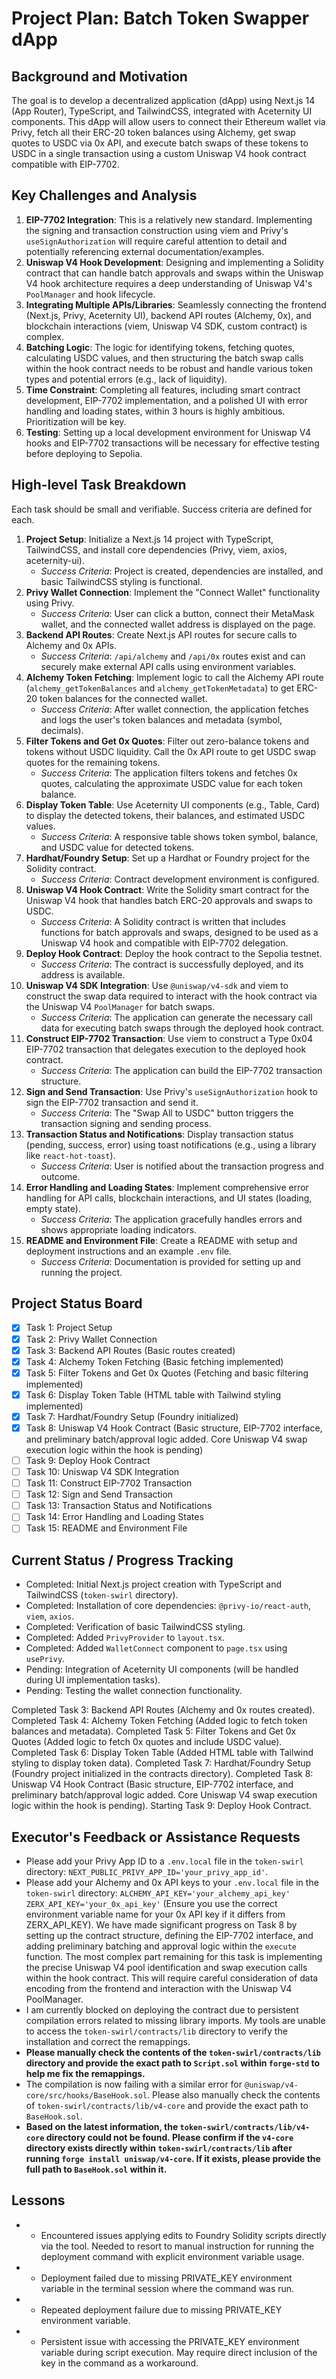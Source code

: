 # Project Plan: Batch Token Swapper dApp

## Background and Motivation
The goal is to develop a decentralized application (dApp) using Next.js 14 (App Router), TypeScript, and TailwindCSS, integrated with Aceternity UI components. This dApp will allow users to connect their Ethereum wallet via Privy, fetch all their ERC-20 token balances using Alchemy, get swap quotes to USDC via 0x API, and execute batch swaps of these tokens to USDC in a single transaction using a custom Uniswap V4 hook contract compatible with EIP-7702.

## Key Challenges and Analysis
1.  **EIP-7702 Integration**: This is a relatively new standard. Implementing the signing and transaction construction using viem and Privy's `useSignAuthorization` will require careful attention to detail and potentially referencing external documentation/examples.
2.  **Uniswap V4 Hook Development**: Designing and implementing a Solidity contract that can handle batch approvals and swaps within the Uniswap V4 hook architecture requires a deep understanding of Uniswap V4's `PoolManager` and hook lifecycle.
3.  **Integrating Multiple APIs/Libraries**: Seamlessly connecting the frontend (Next.js, Privy, Aceternity UI), backend API routes (Alchemy, 0x), and blockchain interactions (viem, Uniswap V4 SDK, custom contract) is complex.
4.  **Batching Logic**: The logic for identifying tokens, fetching quotes, calculating USDC values, and then structuring the batch swap calls within the hook contract needs to be robust and handle various token types and potential errors (e.g., lack of liquidity).
5.  **Time Constraint**: Completing all features, including smart contract development, EIP-7702 implementation, and a polished UI with error handling and loading states, within 3 hours is highly ambitious. Prioritization will be key.
6.  **Testing**: Setting up a local development environment for Uniswap V4 hooks and EIP-7702 transactions will be necessary for effective testing before deploying to Sepolia.

## High-level Task Breakdown
Each task should be small and verifiable. Success criteria are defined for each.

1.  **Project Setup**: Initialize a Next.js 14 project with TypeScript, TailwindCSS, and install core dependencies (Privy, viem, axios, aceternity-ui).
    *   *Success Criteria*: Project is created, dependencies are installed, and basic TailwindCSS styling is functional.
2.  **Privy Wallet Connection**: Implement the "Connect Wallet" functionality using Privy.
    *   *Success Criteria*: User can click a button, connect their MetaMask wallet, and the connected wallet address is displayed on the page.
3.  **Backend API Routes**: Create Next.js API routes for secure calls to Alchemy and 0x APIs.
    *   *Success Criteria*: `/api/alchemy` and `/api/0x` routes exist and can securely make external API calls using environment variables.
4.  **Alchemy Token Fetching**: Implement logic to call the Alchemy API route (`alchemy_getTokenBalances` and `alchemy_getTokenMetadata`) to get ERC-20 token balances for the connected wallet.
    *   *Success Criteria*: After wallet connection, the application fetches and logs the user's token balances and metadata (symbol, decimals).
5.  **Filter Tokens and Get 0x Quotes**: Filter out zero-balance tokens and tokens without USDC liquidity. Call the 0x API route to get USDC swap quotes for the remaining tokens.
    *   *Success Criteria*: The application filters tokens and fetches 0x quotes, calculating the approximate USDC value for each token balance.
6.  **Display Token Table**: Use Aceternity UI components (e.g., Table, Card) to display the detected tokens, their balances, and estimated USDC values.
    *   *Success Criteria*: A responsive table shows token symbol, balance, and USDC value for detected tokens.
7.  **Hardhat/Foundry Setup**: Set up a Hardhat or Foundry project for the Solidity contract.
    *   *Success Criteria*: Contract development environment is configured.
8.  **Uniswap V4 Hook Contract**: Write the Solidity smart contract for the Uniswap V4 hook that handles batch ERC-20 approvals and swaps to USDC.
    *   *Success Criteria*: A Solidity contract is written that includes functions for batch approvals and swaps, designed to be used as a Uniswap V4 hook and compatible with EIP-7702 delegation.
9.  **Deploy Hook Contract**: Deploy the hook contract to the Sepolia testnet.
    *   *Success Criteria*: The contract is successfully deployed, and its address is available.
10. **Uniswap V4 SDK Integration**: Use `@uniswap/v4-sdk` and viem to construct the swap data required to interact with the hook contract via the Uniswap V4 `PoolManager` for batch swaps.
    *   *Success Criteria*: The application can generate the necessary call data for executing batch swaps through the deployed hook contract.
11. **Construct EIP-7702 Transaction**: Use viem to construct a Type 0x04 EIP-7702 transaction that delegates execution to the deployed hook contract.
    *   *Success Criteria*: The application can build the EIP-7702 transaction structure.
12. **Sign and Send Transaction**: Use Privy's `useSignAuthorization` hook to sign the EIP-7702 transaction and send it.
    *   *Success Criteria*: The "Swap All to USDC" button triggers the transaction signing and sending process.
13. **Transaction Status and Notifications**: Display transaction status (pending, success, error) using toast notifications (e.g., using a library like `react-hot-toast`).
    *   *Success Criteria*: User is notified about the transaction progress and outcome.
14. **Error Handling and Loading States**: Implement comprehensive error handling for API calls, blockchain interactions, and UI states (loading, empty state).
    *   *Success Criteria*: The application gracefully handles errors and shows appropriate loading indicators.
15. **README and Environment File**: Create a README with setup and deployment instructions and an example `.env` file.
    *   *Success Criteria*: Documentation is provided for setting up and running the project.

## Project Status Board
- [x] Task 1: Project Setup
- [x] Task 2: Privy Wallet Connection
- [x] Task 3: Backend API Routes (Basic routes created)
- [x] Task 4: Alchemy Token Fetching (Basic fetching implemented)
- [x] Task 5: Filter Tokens and Get 0x Quotes (Fetching and basic filtering implemented)
- [x] Task 6: Display Token Table (HTML table with Tailwind styling implemented)
- [x] Task 7: Hardhat/Foundry Setup (Foundry initialized)
- [x] Task 8: Uniswap V4 Hook Contract (Basic structure, EIP-7702 interface, and preliminary batch/approval logic added. Core Uniswap V4 swap execution logic within the hook is pending)
- [ ] Task 9: Deploy Hook Contract
- [ ] Task 10: Uniswap V4 SDK Integration
- [ ] Task 11: Construct EIP-7702 Transaction
- [ ] Task 12: Sign and Send Transaction
- [ ] Task 13: Transaction Status and Notifications
- [ ] Task 14: Error Handling and Loading States
- [ ] Task 15: README and Environment File

## Current Status / Progress Tracking
- Completed: Initial Next.js project creation with TypeScript and TailwindCSS (`token-swirl` directory).
- Completed: Installation of core dependencies: `@privy-io/react-auth`, `viem`, `axios`.
- Completed: Verification of basic TailwindCSS styling.
- Completed: Added `PrivyProvider` to `layout.tsx`.
- Completed: Added `WalletConnect` component to `page.tsx` using `usePrivy`.
- Pending: Integration of Aceternity UI components (will be handled during UI implementation tasks).
- Pending: Testing the wallet connection functionality.

Completed Task 3: Backend API Routes (Alchemy and 0x routes created).
Completed Task 4: Alchemy Token Fetching (Added logic to fetch token balances and metadata).
Completed Task 5: Filter Tokens and Get 0x Quotes (Added logic to fetch 0x quotes and include USDC value).
Completed Task 6: Display Token Table (Added HTML table with Tailwind styling to display token data).
Completed Task 7: Hardhat/Foundry Setup (Foundry project initialized in the contracts directory).
Completed Task 8: Uniswap V4 Hook Contract (Basic structure, EIP-7702 interface, and preliminary batch/approval logic added. Core Uniswap V4 swap execution logic within the hook is pending).
Starting Task 9: Deploy Hook Contract.

## Executor's Feedback or Assistance Requests
- Please add your Privy App ID to a `.env.local` file in the `token-swirl` directory: `NEXT_PUBLIC_PRIVY_APP_ID='your_privy_app_id'`.
- Please add your Alchemy and 0x API keys to your `.env.local` file in the `token-swirl` directory:
`ALCHEMY_API_KEY='your_alchemy_api_key'`
`ZERX_API_KEY='your_0x_api_key'`
(Ensure you use the correct environment variable name for your 0x API key if it differs from ZERX_API_KEY).
We have made significant progress on Task 8 by setting up the contract structure, defining the EIP-7702 interface, and adding preliminary batching and approval logic within the `execute` function. The most complex part remaining for this task is implementing the precise Uniswap V4 pool identification and swap execution calls within the hook contract. This will require careful consideration of data encoding from the frontend and interaction with the Uniswap V4 PoolManager.
- I am currently blocked on deploying the contract due to persistent compilation errors related to missing library imports. My tools are unable to access the `token-swirl/contracts/lib` directory to verify the installation and correct the remappings.
- **Please manually check the contents of the `token-swirl/contracts/lib` directory and provide the exact path to `Script.sol` within `forge-std` to help me fix the remappings.**
- The compilation is now failing with a similar error for `@uniswap/v4-core/src/hooks/BaseHook.sol`. Please also manually check the contents of `token-swirl/contracts/lib/v4-core` and provide the exact path to `BaseHook.sol`.
- **Based on the latest information, the `token-swirl/contracts/lib/v4-core` directory could not be found. Please confirm if the `v4-core` directory exists directly within `token-swirl/contracts/lib` after running `forge install uniswap/v4-core`. If it exists, please provide the full path to `BaseHook.sol` within it.**

## Lessons
+ - Encountered issues applying edits to Foundry Solidity scripts directly via the tool. Needed to resort to manual instruction for running the deployment command with explicit environment variable usage.
+ - Deployment failed due to missing PRIVATE_KEY environment variable in the terminal session where the command was run.
+ - Repeated deployment failure due to missing PRIVATE_KEY environment variable.
+ - Persistent issue with accessing the PRIVATE_KEY environment variable during script execution. May require direct inclusion of the key in the command as a workaround. 